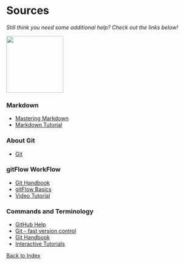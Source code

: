 # Sources
*Still think you need some additional help?  Check out the links below!* 

<img src=https://octodex.github.com/images/femalecodertocat.png width="150" height="150"> 

### Markdown
* [Mastering Markdown](https://guides.github.com/features/mastering-markdown/)
* [Markdown Tutorial](https://www.markdowntutorial.com/)

### About Git
* [Git](https://github.com/enterprise)

### gitFlow WorkFlow
* [Git Handbook](https://guides.github.com/introduction/git-handbook/)
* [gitFlow Basics](https://medium.com/@devmrin/learn-complete-gitflow-workflow-basics-how-to-from-start-to-finish-8756ad5b7394)
* [Video Tutorial](https://www.youtube.com/watch?v=47E-jcuQz5c&index=1&list=PLg7s6cbtAD17Gw5u8644bgKhgRLiJXdX4)

### Commands and Terminology
* [GitHub Help](https://help.github.com/en)
* [Git - fast version control](https://git-scm.com/)
* [Git Handbook](https://guides.github.com/introduction/git-handbook/)
* [Interactive Tutorials](https://learngitbranching.js.org/?locale=en_US)

[Back to Index](README.md)
